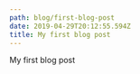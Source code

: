 ```yaml
---
path: blog/first-blog-post
date: 2019-04-29T20:12:55.594Z
title: My first blog post
---
```

My first blog post
